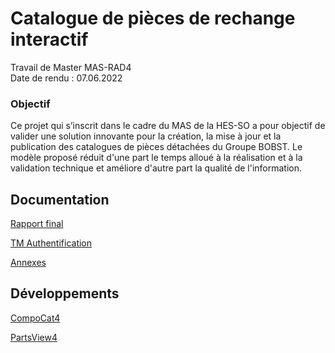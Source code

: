 # Catalogue de pièces de rechange interactif
Travail de Master MAS-RAD4\
Date de rendu : 07.06.2022
### Objectif
Ce projet qui s’inscrit dans le cadre du MAS de la HES-SO a pour objectif de valider une solution innovante pour la création, la mise à jour et la publication des catalogues de pièces détachées du Groupe BOBST.  Le modèle proposé réduit d'une part le temps alloué à la réalisation et à la validation technique et améliore d'autre part la qualité de l'information.

## Documentation

[Rapport final](https://github.com/sebastienvial/TM-MAS-RAD4/blob/main/Vial%20S%C3%A9bastien_Rapport_Final_012.pdf)

[TM Authentification](https://github.com/sebastienvial/TM-MAS-RAD4/blob/main/Annexes/Vial%20S%C3%A9bastien_Authentification%20TM-signed.pdf)

[Annexes](https://github.com/sebastienvial/TM-MAS-RAD4/tree/main/Annexes)

## Développements

[CompoCat4](https://github.com/sebastienvial/compocat4)

[PartsView4](https://github.com/sebastienvial/partsview4)
